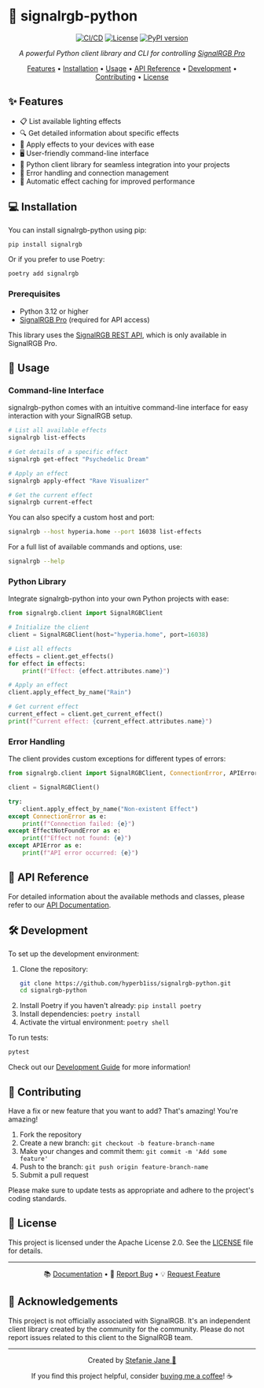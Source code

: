 # 🌈 signalrgb-python

<div align="center">

[![CI/CD](https://github.com/hyperb1iss/signalrgb-python/actions/workflows/ci-cd.yml/badge.svg)](https://github.com/hyperb1iss/signalrgb-python/actions)
[![License](https://img.shields.io/badge/License-Apache%202.0-blue.svg)](https://opensource.org/licenses/Apache-2.0)
[![PyPI version](https://img.shields.io/pypi/v/signalrgb)](https://pypi.org/project/signalrgb)

*A powerful Python client library and CLI for controlling [SignalRGB Pro](https://signalrgb.com)*

[Features](#✨-features) • [Installation](#💻-installation) • [Usage](#🚀-usage) • [API Reference](#📘-api-reference) • [Development](#🛠️-development) • [Contributing](#👥-contributing) • [License](#📄-license)

</div>

## ✨ Features

- 📋 List available lighting effects
- 🔍 Get detailed information about specific effects
- 🎨 Apply effects to your devices with ease
- 🖥️ User-friendly command-line interface
- 🐍 Python client library for seamless integration into your projects
- 🔐 Error handling and connection management
- 🔄 Automatic effect caching for improved performance

## 💻 Installation

You can install signalrgb-python using pip:

```bash
pip install signalrgb
```

Or if you prefer to use Poetry:

```bash
poetry add signalrgb
```

### Prerequisites

- Python 3.12 or higher
- [SignalRGB Pro](https://www.signalrgb.com/pro/) (required for API access)

This library uses the [SignalRGB REST API](https://docs.signalrgb.com/signalrgb-api), which is only available in SignalRGB Pro.

## 🚀 Usage

### Command-line Interface

signalrgb-python comes with an intuitive command-line interface for easy interaction with your SignalRGB setup.

```bash
# List all available effects
signalrgb list-effects

# Get details of a specific effect
signalrgb get-effect "Psychedelic Dream"

# Apply an effect
signalrgb apply-effect "Rave Visualizer"

# Get the current effect
signalrgb current-effect
```

You can also specify a custom host and port:

```bash
signalrgb --host hyperia.home --port 16038 list-effects
```

For a full list of available commands and options, use:

```bash
signalrgb --help
```

### Python Library

Integrate signalrgb-python into your own Python projects with ease:

```python
from signalrgb.client import SignalRGBClient

# Initialize the client
client = SignalRGBClient(host="hyperia.home", port=16038)

# List all effects
effects = client.get_effects()
for effect in effects:
    print(f"Effect: {effect.attributes.name}")

# Apply an effect
client.apply_effect_by_name("Rain")

# Get current effect
current_effect = client.get_current_effect()
print(f"Current effect: {current_effect.attributes.name}")
```

### Error Handling

The client provides custom exceptions for different types of errors:

```python
from signalrgb.client import SignalRGBClient, ConnectionError, APIError, EffectNotFoundError

client = SignalRGBClient()

try:
    client.apply_effect_by_name("Non-existent Effect")
except ConnectionError as e:
    print(f"Connection failed: {e}")
except EffectNotFoundError as e:
    print(f"Effect not found: {e}")
except APIError as e:
    print(f"API error occurred: {e}")
```

## 📘 API Reference

For detailed information about the available methods and classes, please refer to our [API Documentation](https://hyperb1iss.github.io/signalrgb-python/).

## 🛠️ Development

To set up the development environment:

1. Clone the repository:
   ```bash
   git clone https://github.com/hyperb1iss/signalrgb-python.git
   cd signalrgb-python
   ```
2. Install Poetry if you haven't already: `pip install poetry`
3. Install dependencies: `poetry install`
4. Activate the virtual environment: `poetry shell`

To run tests:

```bash
pytest
```

Check out our [Development Guide](https://hyperb1iss.github.io/signalrgb-python/development/) for more information!

## 👥 Contributing

Have a fix or new feature that you want to add? That's amazing! You're amazing!

1. Fork the repository
2. Create a new branch: `git checkout -b feature-branch-name`
3. Make your changes and commit them: `git commit -m 'Add some feature'`
4. Push to the branch: `git push origin feature-branch-name`
5. Submit a pull request

Please make sure to update tests as appropriate and adhere to the project's coding standards.

## 📄 License

This project is licensed under the Apache License 2.0. See the [LICENSE](LICENSE) file for details.


---

<div align="center">

📚 [Documentation](https://hyperb1iss.github.io/signalrgb-python/) • 🐛 [Report Bug](https://github.com/hyperb1iss/signalrgb-python/issues) • 💡 [Request Feature](https://github.com/hyperb1iss/signalrgb-python/issues)

</div>

## 🙏 Acknowledgements

This project is not officially associated with SignalRGB. It's an independent client library created by the community for the community. Please do not report issues related to this client to the SignalRGB team.

---

<div align="center">

Created by [Stefanie Jane 🌠](https://github.com/hyperb1iss)

If you find this project helpful, consider [buying me a coffee](https://ko-fi.com/hyperb1iss)! ☕

</div>
